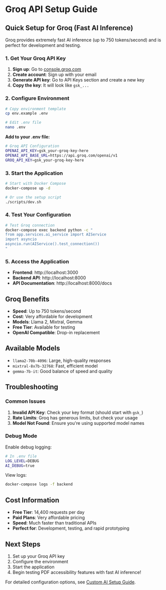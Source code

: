 # Groq API Setup Guide

## Quick Setup for Groq (Fast AI Inference)

Groq provides extremely fast AI inference (up to 750 tokens/second) and is perfect for development and testing.

### 1. Get Your Groq API Key

1. **Sign up**: Go to [console.groq.com](https://console.groq.com)
2. **Create account**: Sign up with your email
3. **Generate API key**: Go to API Keys section and create a new key
4. **Copy the key**: It will look like `gsk_...`

### 2. Configure Environment

```bash
# Copy environment template
cp env.example .env

# Edit .env file
nano .env
```

**Add to your .env file:**
```bash
# Groq API Configuration
OPENAI_API_KEY=gsk_your-groq-key-here
OPENAI_API_BASE_URL=https://api.groq.com/openai/v1
GROQ_API_KEY=gsk_your-groq-key-here
```

### 3. Start the Application

```bash
# Start with Docker Compose
docker-compose up -d

# Or use the setup script
./scripts/dev.sh
```

### 4. Test Your Configuration

```bash
# Test Groq connection
docker-compose exec backend python -c "
from app.services.ai_service import AIService
import asyncio
asyncio.run(AIService().test_connection())
"
```

### 5. Access the Application

- **Frontend**: http://localhost:3000
- **Backend API**: http://localhost:8000
- **API Documentation**: http://localhost:8000/docs

## Groq Benefits

- **Speed**: Up to 750 tokens/second
- **Cost**: Very affordable for development
- **Models**: Llama 2, Mixtral, Gemma
- **Free Tier**: Available for testing
- **OpenAI Compatible**: Drop-in replacement

## Available Models

- `llama2-70b-4096`: Large, high-quality responses
- `mixtral-8x7b-32768`: Fast, efficient model
- `gemma-7b-it`: Good balance of speed and quality

## Troubleshooting

### Common Issues

1. **Invalid API Key**: Check your key format (should start with `gsk_`)
2. **Rate Limits**: Groq has generous limits, but check your usage
3. **Model Not Found**: Ensure you're using supported model names

### Debug Mode

Enable debug logging:
```bash
# In .env file
LOG_LEVEL=DEBUG
AI_DEBUG=true
```

View logs:
```bash
docker-compose logs -f backend
```

## Cost Information

- **Free Tier**: 14,400 requests per day
- **Paid Plans**: Very affordable pricing
- **Speed**: Much faster than traditional APIs
- **Perfect for**: Development, testing, and rapid prototyping

## Next Steps

1. Set up your Groq API key
2. Configure the environment
3. Start the application
4. Begin testing PDF accessibility features with fast AI inference!

For detailed configuration options, see [Custom AI Setup Guide](docs/custom-ai-setup.md).
